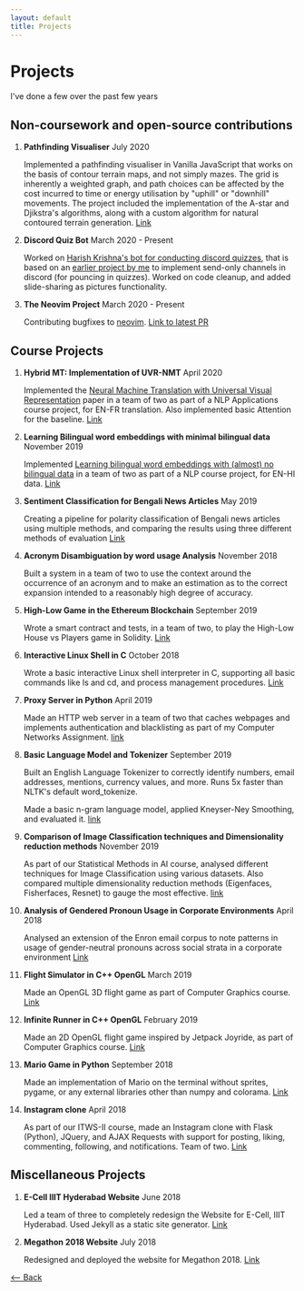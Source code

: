 ```yaml
---
layout: default
title: Projects
---
```


# Projects

I've done a few over the past few years

## Non-coursework and open-source contributions

1. **Pathfinding Visualiser** July 2020 

    Implemented a pathfinding visualiser in Vanilla JavaScript that works on 
    the basis of contour terrain maps, and not simply mazes. The grid is 
    inherently a weighted graph, and path choices can be affected by the cost 
    incurred to time or energy utilisation by "uphill" or "downhill" movements.
    The project included the implementation of the A-star and Djikstra's
    algorithms, along with a custom algorithm for natural contoured terrain 
    generation. [Link](https://zubairabid.github.io/MarsRover/)

2. **Discord Quiz Bot** March 2020 - Present
    
    Worked on [Harish Krishna's bot for conducting discord quizzes](https://github.com/harishkrishnav/PounceScoreBounceBot),
    that is based on an [earlier project by me](https://github.com/zubairabid/QuizPounceBot)
    to implement send-only channels in discord (for pouncing in quizzes).
    Worked on code cleanup, and added slide-sharing as pictures functionality.

3. **The Neovim Project** March 2020 - Present
    
    Contributing bugfixes to [neovim](https://github.com/neovim/neovim).
    [Link to latest PR](https://github.com/neovim/neovim/pull/12010)

## Course Projects

1. **Hybrid MT: Implementation of UVR-NMT** April 2020
    
    Implemented the [Neural Machine Translation with Universal Visual Representation](https://openreview.net/forum?id=Byl8hhNYPS)
    paper in a team of two as part of a NLP Applications course project,
    for EN-FR translation. Also implemented basic Attention for the baseline. 
    [Link](https://github.com/zubairabid/hybrid-mt)
2. **Learning Bilingual word embeddings with minimal bilingual data** November 2019
    
    Implemented [Learning bilingual word embeddings with (almost) no bilingual data](http://aclweb.org/anthology/P17-1042)
    in a team of two as part of a NLP course project, for EN-HI data. 
    [Link](https://github.com/akshayg08/NLP-Project)
1. **Sentiment Classification for Bengali News Articles** May 2019
    
    Creating a pipeline for polarity classification of Bengali news articles 
    using multiple methods, and comparing the results using three different 
    methods of evaluation [Link](https://github.com/zubairabid/CL2-Project)
2. **Acronym Disambiguation by word usage Analysis** November 2018

    Built a system in a team of two to use the context around the occurrence 
    of an acronym and to make an estimation as to the correct expansion 
    intended to a reasonably high degree of accuracy.

3. **High-Low Game in the Ethereum Blockchain** September 2019
    
    Wrote a smart contract and tests, in a team of two, to play the High-Low 
    House vs Players game in Solidity. 
    [Link](https://github.com/zubairabid/HighLowSolidity)
4. **Interactive Linux Shell in C** October 2018

    Wrote a basic interactive Linux shell interpreter in C, supporting all 
    basic commands like ls and cd, and process management procedures. 
    [Link](https://github.com/zubairabid/course-shell)
5. **Proxy Server in Python** April 2019

    Made an HTTP web server in a team of two that caches webpages and 
    implements authentication and blacklisting as part of my Computer Networks 
    Assignment. [link](https://github.com/cathreya/Proxy-Server)
5. **Basic Language Model and Tokenizer** September 2019

    Built an English Language Tokenizer to correctly identify numbers, email 
    addresses, mentions, currency values, and more. Runs 5x faster than 
    NLTK's default word_tokenize.

    Made a basic n-gram language model, applied Kneyser-Ney Smoothing, and 
    evaluated it. [link](https://github.com/zubairabid/Parser_LM/)
5. **Comparison of Image Classification techniques and Dimensionality reduction methods** November 2019

    As part of our Statistical Methods in AI course, analysed different 
    techniques for Image Classification using various datasets. 
    Also compared multiple dimensionality reduction methods (Eigenfaces, 
    Fisherfaces, Resnet) to gauge the most effective. 
    [link](https://github.com/zubairabid/SMAI_Assignment2)
5. **Analysis of Gendered Pronoun Usage in Corporate Environments** April 2018

    Analysed an extension of the Enron email corpus to note patterns in usage 
    of gender-neutral pronouns across social strata in a corporate environment 
    [Link](https://github.com/zubairabid/LingoProject)
6. **Flight Simulator in C++ OpenGL** March 2019
        
    Made an OpenGL 3D flight game as part of Computer Graphics course. 
    [Link](https://github.com/zubairabid/flightsim)
7. **Infinite Runner in C++ OpenGL** February 2019
    
    Made an 2D OpenGL flight game inspired by Jetpack Joyride, as part of 
    Computer Graphics course. [Link](https://github.com/zubairabid/flightsim)
8. **Mario Game in Python** September 2018
    
    Made an implementation of Mario on the terminal without sprites, pygame,
    or any external libraries other than numpy and colorama. 
    [Link](https://github.com/zubairabid/mario-console)
9. **Instagram clone** April 2018

    As part of our ITWS-II course, made an Instagram clone with Flask (Python),
    JQuery, and AJAX Requests with support for posting, liking, commenting, 
    following, and notifications. Team of two. 
    [Link](https://github.com/zubairabid/Picture)

## Miscellaneous Projects

1. **E-Cell IIIT Hyderabad Website** June 2018

    Led a team of three to completely redesign the Website for E-Cell,
    IIIT Hyderabad. Used Jekyll as a static site generator. 
    [Link](https://web.archive.org/web/20190304011402/https://ecell.iiit.ac.in/)

2. **Megathon 2018 Website** July 2018

    Redesigned and deployed the website for Megathon 2018. 
    [Link](https://web.archive.org/web/20181103032040/megathon.in)




[<-- Back](./)
